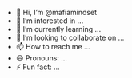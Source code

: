 - 👋 Hi, I’m @mafiamindset
- 👀 I’m interested in ...
- 🌱 I’m currently learning ...
- 💞️ I’m looking to collaborate on ...
- 📫 How to reach me ...
- 😄 Pronouns: ...
- ⚡ Fun fact: ...

<!---
mafiamindset/mafiamindset is a ✨ special ✨ repository because its `README.md` (this file) appears on your GitHub profile.
You can click the Preview link to take a look at your changes.
--->
